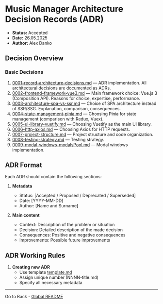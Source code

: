 # Music Manager Architecture Decision Records (ADR)

- **Status:** Accepted
- **Date:** 26.05.2025
- **Author:** Alex Danko

## Decision Overview

### Basic Decisions
1. [0001-record-architecture-decisions.md](./decisions/0001-record-architecture-decisions.md) — ADR implementation. All architectural decisions are documented as ADRs.
2. [0002-frontend-framework-vue3.md](./decisions/0002-frontend-framework-vue3.md) — Main framework choice: Vue.js 3 (Composition API). Reasons for choice, expertise, performance.
3. [0003-architecture-spa-vs-ssr.md](./decisions/0003-architecture-spa-vs-ssr.md) — Choice of SPA architecture instead of SSR/SSG. Explanation, comparison, consequences.
4. [0004-state-management-pinia.md](./decisions/0004-state-management-pinia.md) — Choosing Pinia for state management (comparison with Redux, Vuex).
5. [0005-ui-library-vuetify.md](./decisions/0005-ui-library-vuetify.md) — Choosing Vuetify as the main UI library.
6. [0006-http-axios.md](./decisions/0006-http-axios.md) — Choosing Axios for HTTP requests.
7. [0007-project-structure.md](./decisions/0007-project-structure.md) — Project structure and code organization.
8. [0008-testing-strategy.md](./decisions/0008-testing-strategy.md) — Testing strategy.
9. [0009-modal-windows-modalsPool.md](./decisions/0009-modal-windows-modalsPool.md) — Modal windows implementation.

## ADR Format

Each ADR should contain the following sections:

1. **Metadata**
   - Status: [Accepted / Proposed / Deprecated / Superseded]
   - Date: [YYYY-MM-DD]
   - Author: [Name and Surname]

2. **Main content**
   - Context: Description of the problem or situation
   - Decision: Detailed description of the made decision
   - Consequences: Positive and negative consequences
   - Improvements: Possible future improvements

## ADR Working Rules

1. **Creating new ADR**
   - Use template [template.md](./template.md)
   - Assign unique number (NNNN-title.md)
   - Specify all necessary metadata 


---
Go to Back - [Global README](../../README.md)
